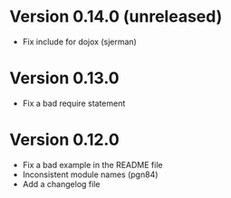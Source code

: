 # Version 0.14.0 (unreleased) 

* Fix include for dojox (sjerman)

# Version 0.13.0

* Fix a bad require statement

# Version 0.12.0

* Fix a bad example in the README file
* Inconsistent module names (pgn84)
* Add a changelog file

